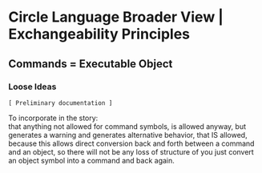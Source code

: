 Circle Language Broader View | Exchangeability Principles
=========================================================

Commands = Executable Object
----------------------------

### Loose Ideas

`[ Preliminary documentation ]`

To incorporate in the story:  
that anything not allowed for command symbols, is allowed anyway, but generates a warning and generates alternative behavior, that IS allowed, because this allows direct conversion back and forth between a command and an object, so there will not be any loss of structure of you just convert an object symbol into a command and back again.